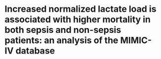 # Increased normalized lactate load is associated with higher mortality in both sepsis and non-sepsis patients: an analysis of the MIMIC-IV database
